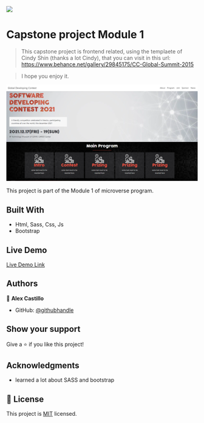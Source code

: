 ![](https://img.shields.io/badge/Microverse-blueviolet)

# Capstone project Module 1

> This capstone project is frontend related, using the templaete of Cindy Shin (thanks a lot Cindy), that you can visit in this url: https://www.behance.net/gallery/29845175/CC-Global-Summit-2015

> I hope you enjoy it.

![screenshot](./assets/screenshot.png)

This project is part of the Module 1 of microverse program.

## Built With

- Html, Sass, Css, Js
- Bootstrap

## Live Demo

[Live Demo Link](https://wikitelmex.github.io/capstone-module1/)



## Authors

👤 **Alex Castillo**

- GitHub: [@githubhandle](https://github.com/wikitelmex)


## Show your support

Give a ⭐️ if you like this project!

## Acknowledgments

- learned a lot about SASS and bootstrap

## 📝 License

This project is [MIT](./MIT.md) licensed.

